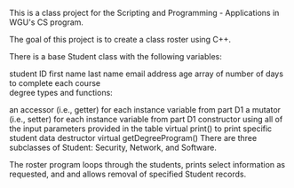 This is a class project for the Scripting and Programming - Applications in WGU's CS program.

The goal of this project is to create a class roster using C++.

There is a base Student class with the following variables:

student ID
first name
last name
email address
age
array of number of days to complete each course\
degree types
and functions:

an accessor (i.e., getter) for each instance variable from part D1
a mutator (i.e., setter) for each instance variable from part D1
constructor using all of the input parameters provided in the table
virtual print() to print specific student data
destructor
virtual getDegreeProgram()
There are three subclasses of Student: Security, Network, and Software.

The roster program loops through the students, prints select information as requested, and and allows removal of specified Student records.
